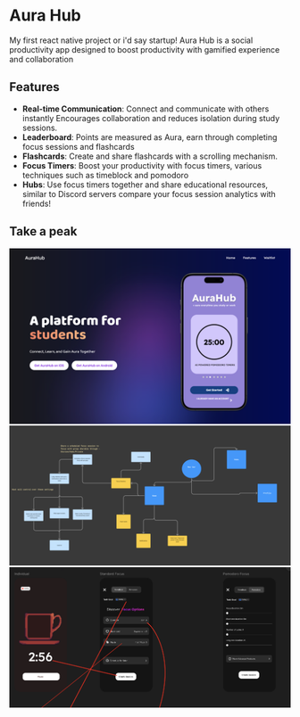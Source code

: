# Aura Hub

My first react native project or i'd say startup! Aura Hub is a social productivity app designed to boost productivity with gamified experience and collaboration

## Features

- **Real-time Communication**: Connect and communicate with others instantly Encourages collaboration and reduces isolation during study sessions.
- **Leaderboard**: Points are measured as Aura, earn through completing focus sessions and flashcards
- **Flashcards**: Create and share flashcards with a scrolling mechanism.
- **Focus Timers**: Boost your productivity with focus timers, various techniques such as timeblock and pomodoro
- **Hubs**: Use focus timers together and share educational resources, similar to Discord servers compare your focus session analytics with friends!

## Take a peak

![Aura Hub Home](/Mockups/HomePage.png)
![Navigation Route](/Mockups/NavigationRoute.png)
![Focus Session Preview](/Mockups/FocusPreview.png)
